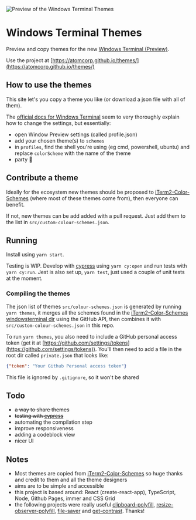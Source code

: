 ![Preview of the Windows Terminal Themes](https://github.com/atomcorp/themes/raw/master/public/preview.png)

# Windows Terminal Themes

Preview and copy themes for the new [Windows Terminal (Preview)](https://github.com/microsoft/terminal).

Use the project at [https://atomcorp.github.io/themes/](https://atomcorp.github.io/themes/)

## How to use the themes

This site let's you copy a theme you like (or download a json file with all of them).

The [official docs for Windows Terminal](https://github.com/microsoft/terminal/blob/master/doc/user-docs/UsingJsonSettings.md) seem to very thoroughly explain how to change the settings, but essentially:

- open Window Preview settings (called profile.json)
- add your chosen theme(s) to `schemes`
- in `profiles`, find the shell you're using (eg cmd, powershell, ubuntu) and replace `colorScheme` with the name of the theme
- party 🥳

## Contribute a theme

Ideally for the ecosystem new themes should be proposed to [iTerm2-Color-Schemes](https://github.com/mbadolato/iTerm2-Color-Schemes) (where most of these themes come from), then everyone can benefit.

If not, new themes can be add added with a pull request. Just add them to the list in `src/custom-colour-schemes.json`.

## Running

Install using `yarn start`.

Testing is WIP. Develop with [cypress](https://www.cypress.io/) using `yarn cy:open` and run tests with `yarn cy:run`. Jest is also set up, `yarn test`, just used a couple of unit tests at the moment.

### Compiling the themes

The json list of themes `src/colour-schemes.json` is generated by running `yarn themes`, it merges all the schemes found in the [iTerm2-Color-Schemes windowsterminal dir](https://github.com/mbadolato/iTerm2-Color-Schemes/tree/master/windowsterminal) using the GitHub API, then combines it with `src/custom-colour-schemes.json` in this repo.

To run `yarn themes`, you also need to include a GitHub personal access token (get it at [https://github.com/settings/tokens](https://github.com/settings/tokens)). You'll then need to add a file in the root dir called `private.json` that looks like:

```json
{"token": "Your Github Personal access token"}
```

This file is ignored by `.gitignore`, so it won't be shared

## Todo

- ~~a way to share themes~~
- ~~testing with [cypress](https://www.cypress.io/)~~
- automating the compilation step
- improve responsiveness
- adding a codeblock view
- nicer UI

## Notes

- Most themes are copied from [iTerm2-Color-Schemes](https://github.com/mbadolato/iTerm2-Color-Schemes) so huge thanks and credit to them and all the theme designers
- aims are to be simple and accessible
- this project is based around: React (create-react-app), TypeScript, Node, Github Pages, immer and CSS Grid
- the following projects were really useful [clipboard-polyfill](https://github.com/lgarron/clipboard-polyfill), [resize-observer-polyfill](https://github.com/que-etc/resize-observer-polyfill), [file-saver](https://github.com/eligrey/FileSaver.js) and [get-contrast](https://github.com/johno/get-contrast). Thanks!
